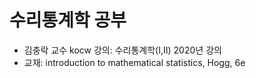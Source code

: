 # 수리통계학 공부 
- 김충락 교수 kocw 강의: 수리통계학(I,II) 2020년 강의
- 교재: introduction to mathematical statistics, Hogg, 6e
  
